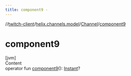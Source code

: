 ```yaml
---
title: component9 -
---
```

//[twitch-client](../../index.md)/[helix.channels.model](../index.md)/[Channel](index.md)/[component9](component9.md)



# component9  
[jvm]  
Content  
operator fun [component9](component9.md)(): [Instant](https://docs.oracle.com/javase/8/docs/api/java/time/Instant.html)?  



